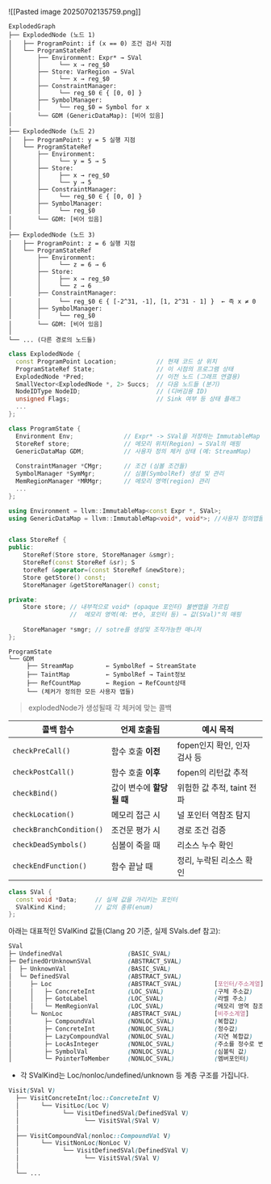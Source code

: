 ![[Pasted image 20250702135759.png]]

```text
ExplodedGraph
├── ExplodedNode (노드 1)
│   ├── ProgramPoint: if (x == 0) 조건 검사 지점
│   └── ProgramStateRef
│       ├── Environment: Expr* → SVal
│       │     └── x → reg_$0
│       ├── Store: VarRegion → SVal
│       │     └── x → reg_$0
│       ├── ConstraintManager:
│       │     └── reg_$0 ∈ { [0, 0] }
│       ├── SymbolManager:
│       │     └── reg_$0 = Symbol for x
│       └── GDM (GenericDataMap): [비어 있음]
│
├── ExplodedNode (노드 2)
│   ├── ProgramPoint: y = 5 실행 지점
│   └── ProgramStateRef
│       ├── Environment:
│       │     └── y = 5 → 5
│       ├── Store:
│       │     ├── x → reg_$0
│       │     └── y → 5
│       ├── ConstraintManager:
│       │     └── reg_$0 ∈ { [0, 0] }
│       ├── SymbolManager:
│       │     └── reg_$0
│       └── GDM: [비어 있음]
│
├── ExplodedNode (노드 3)
│   ├── ProgramPoint: z = 6 실행 지점
│   └── ProgramStateRef
│       ├── Environment:
│       │     └── z = 6 → 6
│       ├── Store:
│       │     ├── x → reg_$0
│       │     └── z → 6
│       ├── ConstraintManager:
│       │     └── reg_$0 ∈ { [-2^31, -1], [1, 2^31 - 1] }  ← 즉 x ≠ 0
│       ├── SymbolManager:
│       │     └── reg_$0
│       └── GDM: [비어 있음]
│
└── ... (다른 경로의 노드들)

```


```cpp
class ExplodedNode {
  const ProgramPoint Location;           // 현재 코드 상 위치
  ProgramStateRef State;                 // 이 시점의 프로그램 상태
  ExplodedNode *Pred;                    // 이전 노드 (그래프 연결용)
  SmallVector<ExplodedNode *, 2> Succs;  // 다음 노드들 (분기)
  NodeIDType NodeID;                     // (디버깅용 ID)
  unsigned Flags;                        // Sink 여부 등 상태 플래그
  ...
};
```

```cpp
class ProgramState {
  Environment Env;              // Expr* -> SVal을 저장하는 ImmutableMap
  StoreRef store;               // 메모리 위치(Region) → SVal의 매핑
  GenericDataMap GDM;           // 사용자 정의 체커 상태 (예: StreamMap)
  
  ConstraintManager *CMgr;      // 조건 (심볼 조건들)
  SymbolManager *SymMgr;        // 심볼(SymbolRef) 생성 및 관리
  MemRegionManager *MRMgr;      // 메모리 영역(region) 관리
  ...
};
```

```cpp
using Environment = llvm::ImmutableMap<const Expr *, SVal>;
using GenericDataMap = llvm::ImmutableMap<void*, void*>; //사용자 정의맵들


class StoreRef { 
public: 
    StoreRef(Store store, StoreManager &smgr);
    StoreRef(const StoreRef &sr); S
    toreRef &operator=(const StoreRef &newStore);
    Store getStore() const; 
    StoreManager &getStoreManager() const;

private: 
    Store store; // 내부적으로 void* (opaque 포인터) 불변맵을 가르킴
                 //  메모리 영역(예: 변수, 포인터 등) → 값(SVal)"의 매핑
                 
    StoreManager *smgr; // sotre를 생성및 조작가능한 매니저
};
```



```
ProgramState
└── GDM
     ├── StreamMap         ← SymbolRef → StreamState
     ├── TaintMap          ← SymbolRef → Taint정보
     ├── RefCountMap       ← Region → RefCount상태
     └── (체커가 정의한 모든 사용자 맵들)
```


>explodedNode가 생성될때 각 체커에 맞는 콜백

| 콜백 함수                    | 언제 호출됨           | 예시 목적               |
| ------------------------ | ---------------- | ------------------- |
| `checkPreCall()`         | 함수 호출 **이전**     | fopen인지 확인, 인자 검사 등 |
| `checkPostCall()`        | 함수 호출 **이후**     | fopen의 리턴값 추적       |
| `checkBind()`            | 값이 변수에 **할당될 때** | 위험한 값 추적, taint 전파  |
| `checkLocation()`        | 메모리 접근 시         | 널 포인터 역참조 탐지        |
| `checkBranchCondition()` | 조건문 평가 시         | 경로 조건 검증            |
| `checkDeadSymbols()`     | 심볼이 죽을 때         | 리소스 누수 확인           |
| `checkEndFunction()`     | 함수 끝날 때          | 정리, 누락된 리소스 확인      |

```cpp
class SVal {
  const void *Data;     // 실제 값을 가리키는 포인터
  SValKind Kind;        // 값의 종류(enum)
};
```

아래는 대표적인 SValKind 값들(Clang 20 기준, 실제 SVals.def 참고):

```scss
SVal
├─ UndefinedVal                  (BASIC_SVAL)
├─ DefinedOrUnknownSVal          (ABSTRACT_SVAL)
│  ├─ UnknownVal                 (BASIC_SVAL)
│  └─ DefinedSVal                (ABSTRACT_SVAL)
│     ├─ Loc                     (ABSTRACT_SVAL)         [포인터/주소계열]
│     │   ├─ ConcreteInt         (LOC_SVAL)              (구체 주소값)
│     │   ├─ GotoLabel           (LOC_SVAL)              (라벨 주소)
│     │   └─ MemRegionVal        (LOC_SVAL)              (메모리 영역 참조)
│     └─ NonLoc                  (ABSTRACT_SVAL)         [비주소계열]
│         ├─ CompoundVal         (NONLOC_SVAL)           (복합값)
│         ├─ ConcreteInt         (NONLOC_SVAL)           (정수값)
│         ├─ LazyCompoundVal     (NONLOC_SVAL)           (지연 복합값)
│         ├─ LocAsInteger        (NONLOC_SVAL)           (주소를 정수로 변환)
│         ├─ SymbolVal           (NONLOC_SVAL)           (심볼릭 값)
│         └─ PointerToMember     (NONLOC_SVAL)           (멤버포인터)
```
- 각 SValKind는 Loc/nonloc/undefined/unknown 등 계층 구조를 가집니다.


```scss
Visit(SVal V)
  ├── VisitConcreteInt(loc::ConcreteInt V)
  │      └── VisitLoc(Loc V)
  │            └── VisitDefinedSVal(DefinedSVal V)
  │                  └── VisitSVal(SVal V)
  │
  ├── VisitCompoundVal(nonloc::CompoundVal V)
  │      └── VisitNonLoc(NonLoc V)
  │            └── VisitDefinedSVal(DefinedSVal V)
  │                  └── VisitSVal(SVal V)
  │
  └── ...
```
